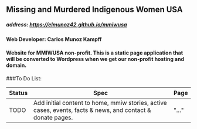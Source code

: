 ## Missing and Murdered Indigenous Women USA

##### address: https://elmunoz42.github.io/mmiwusa

#### Web Developer: Carlos Munoz Kampff

#### Website for MMIWUSA non-profit. This is a static page application that will be converted to Wordpress when we get our non-profit hosting and domain.

###To Do List:

|Status|Spec|Page|                
|------|----|----|
|TODO| Add initial content to home, mmiw stories, active cases, events, facts & news, and contact & donate pages. | "..." |
